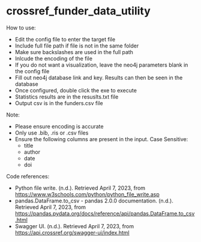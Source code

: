 # crossref_funder_data_utility

How to use:
- Edit the config file to enter the target file
- Include full file path if file is not in the same folder
- Make sure backslashes are used in the full path
- Inlcude the encoding of the file
- If you do not want a visualization, leave the neo4j parameters blank in the config file
- Fill out neo4j database link and key. Results can then be seen in the database
- Once configured, double click the exe to execute
- Statistics results are in the resuslts.txt file
- Output csv is in the funders.csv file

Note:
- Please ensure encoding is accurate
- Only use .bib, .ris or .csv files
- Ensure the following columns are present in the input. Case Sensitive:
  - title
  - author
  - date
  - doi
  
Code references:
  - Python file write. (n.d.). Retrieved April 7, 2023, from https://www.w3schools.com/python/python_file_write.asp 
  - pandas.DataFrame.to_csv - pandas 2.0.0 documentation. (n.d.). Retrieved April 7, 2023, from https://pandas.pydata.org/docs/reference/api/pandas.DataFrame.to_csv.html 
  - Swagger UI. (n.d.). Retrieved April 7, 2023, from https://api.crossref.org/swagger-ui/index.html 
